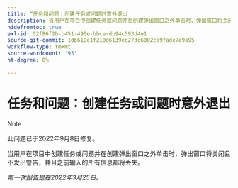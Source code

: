 ```yaml
---
title: “任务和问题：创建任务或问题时意外退出
description: 当用户在项目中创建任务或问题并在创建弹出窗口之外单击时，弹出窗口将关闭且不发出警告，并且输入的所有信息都将丢失。
hidefromtoc: true
exl-id: 52f86f2b-b451-495e-bbce-db94c593d4e1
source-git-commit: 1db610e1f210d6139ed273c6002ca9fade7a9a95
workflow-type: tm+mt
source-wordcount: '93'
ht-degree: 0%

---
```


# 任务和问题：创建任务或问题时意外退出

>[!NOTE]
>
> 此问题已于2022年9月8日修复。

当用户在项目中创建任务或问题并在创建弹出窗口之外单击时，弹出窗口将关闭且不发出警告，并且之前输入的所有信息都将丢失。

_第一次报告是在2022年3月25日。_

